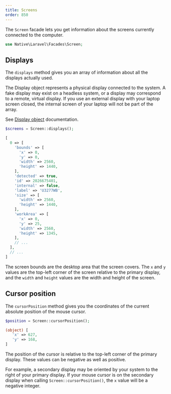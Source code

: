 ```yaml
---
title: Screens
order: 850
---
```


The `Screen` facade lets you get information about the screens currently connected to the computer.

```php
use Native\Laravel\Facades\Screen;
```

## Displays

The `displays` method gives you an array of information about all the displays actually used.

The Display object represents a physical display connected to the system. A fake display may exist on a headless system, or a display may correspond to a remote, virtual display. If you use an external display with your laptop screen closed, the internal screen of your laptop will not be part of the array.

See [Display object](https://www.electronjs.org/docs/latest/api/structures/display) documentation.

```php
$screens = Screen::displays();

[
  0 => [
    'bounds' => [
      'x' => 0,
      'y' => 0,
      'width' => 2560,
      'height' => 1440,
    ],
    'detected' => true,
    'id' => 2026675401,
    'internal' => false,
    'label' => 'U3277WB',
    'size' => [
      'width' => 2560,
      'height' => 1440,
    ],
    'workArea' => [
      'x' => 0,
      'y' => 25,
      'width' => 2560,
      'height' => 1345,
    ],
    // ... 
  ],
  // ... 
]
```

The screen bounds are the desktop area that the screen covers. The `x` and `y` values are the top-left corner of the screen relative to the primary display, and the `width` and `height` values are the width and height of the screen.


## Cursor position

The `cursorPosition` method gives you the coordinates of the current absolute position of the mouse cursor.

```php
$position = Screen::cursorPosition();

(object) [
   'x' => 627,
   'y' => 168,
]
```
The position of the cursor is relative to the top-left corner of the primary display. These values can be
negative as well as positive.

For example, a secondary display may be oriented by your system to the right of your primary display.
If your mouse cursor is on the secondary display when calling `Screen::cursorPosition()`, the `x` value will be a negative integer.
